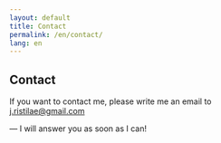 ```yaml
---
layout: default
title: Contact
permalink: /en/contact/
lang: en
---
```


## Contact

If you want to contact me, please write me an email to  
<j.ristilae@gmail.com>

&mdash; I will answer you as soon as I can!



<br/>



